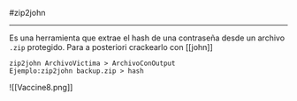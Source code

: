 #zip2john

------

Es una herramienta que extrae el hash de una contraseña desde un archivo `.zip` protegido.  Para a posteriori crackearlo con [[john]]

```
zip2john ArchivoVictima > ArchivoConOutput
Ejemplo:zip2john backup.zip > hash
```

![[Vaccine8.png]]
